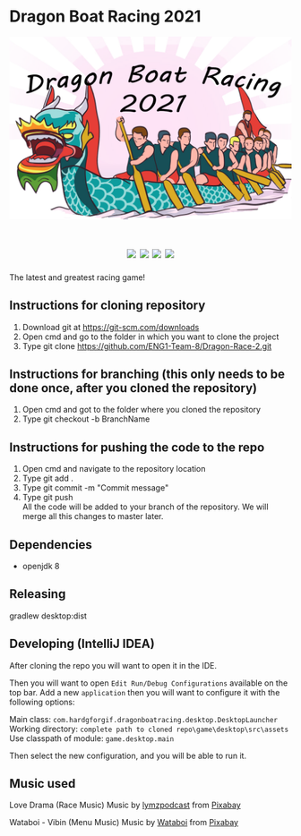 # Dragon Boat Racing 2021

![Dragon Boat Racing 2021 Logo](https://github.com/ENG1-Team-8/Dragon-Race-2/raw/master/core/assets/Title.png)
<h1 align="center">
<img src="https://img.shields.io/github/issues/ENG1-Team-8/Dragon-Race-2?color=green&style=flat-square">
<img src="https://img.shields.io/github/issues-pr/ENG1-Team-8/Dragon-Race-2?color=yellow&style=flat-square">
<img src="https://img.shields.io/github/stars/ENG1-Team-8/Dragon-Race-2?color=red&style=flat-square">
<img src="https://img.shields.io/github/forks/ENG1-Team-8/Dragon-Race-2?color=blue&style=flat-square">
</h1>

The latest and greatest racing game!

## Instructions for cloning repository
1. Download git at https://git-scm.com/downloads
2. Open cmd and go to the folder in which you want to clone the project
3. Type git clone https://github.com/ENG1-Team-8/Dragon-Race-2.git


## Instructions for branching (this only needs to be done once, after you cloned the repository)
1. Open cmd and got to the folder where you cloned the repository
2. Type git checkout -b BranchName
 

## Instructions for pushing the code to the repo
1. Open cmd and navigate to the repository location
2. Type git add .
3. Type git commit -m "Commit message"
4. Type git push\
All the code will be added to your branch of the repository. We will merge all this changes to master later.

## Dependencies

* openjdk 8

## Releasing

gradlew desktop:dist

## Developing (IntelliJ IDEA)

After cloning the repo you will want to open it in the IDE.

Then you will want to open `Edit Run/Debug Configurations` available on the top bar.
Add a new `application` then you will want to configure it with the following options:

Main class: `com.hardgforgif.dragonboatracing.desktop.DesktopLauncher`  
Working directory: `complete path to cloned repo\game\desktop\src\assets`  
Use classpath of module: `game.desktop.main`  

Then select the new configuration, and you will be able to run it.

## Music used

Love Drama (Race Music) Music by <a href="/users/lymzpodcast-18852086/?tab=audio&amp;utm_source=link-attribution&amp;utm_medium=referral&amp;utm_campaign=audio&amp;utm_content=1333">lymzpodcast</a> from <a href="https://pixabay.com/music/?utm_source=link-attribution&amp;utm_medium=referral&amp;utm_campaign=music&amp;utm_content=1333">Pixabay</a>

Wataboi - Vibin (Menu Music) Music by <a href="/users/wataboi-12344345/?tab=audio&amp;utm_source=link-attribution&amp;utm_medium=referral&amp;utm_campaign=audio&amp;utm_content=1168">Wataboi</a> from <a href="https://pixabay.com/?utm_source=link-attribution&amp;utm_medium=referral&amp;utm_campaign=music&amp;utm_content=1168">Pixabay</a>
